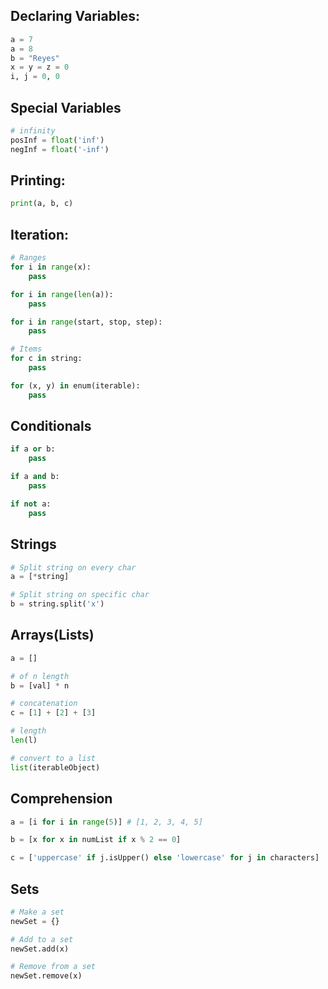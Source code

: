 ## Declaring Variables:
```py
a = 7
a = 8
b = "Reyes"
x = y = z = 0
i, j = 0, 0
```

## Special Variables
```py
# infinity
posInf = float('inf')
negInf = float('-inf')
```

## Printing:
```py
print(a, b, c)
```

## Iteration:
```py
# Ranges
for i in range(x):
    pass

for i in range(len(a)):
    pass

for i in range(start, stop, step):
    pass

# Items
for c in string:
    pass

for (x, y) in enum(iterable):
    pass
```

## Conditionals
```py
if a or b:
    pass

if a and b:
    pass

if not a:
    pass
```

## Strings
```py
# Split string on every char
a = [*string]

# Split string on specific char
b = string.split('x')
```

## Arrays(Lists)
```py
a = []

# of n length
b = [val] * n

# concatenation
c = [1] + [2] + [3]

# length
len(l)

# convert to a list
list(iterableObject)
```

## Comprehension
```py
a = [i for i in range(5)] # [1, 2, 3, 4, 5]

b = [x for x in numList if x % 2 == 0]

c = ['uppercase' if j.isUpper() else 'lowercase' for j in characters]
```

## Sets
```py
# Make a set
newSet = {}

# Add to a set
newSet.add(x)

# Remove from a set
newSet.remove(x)
```